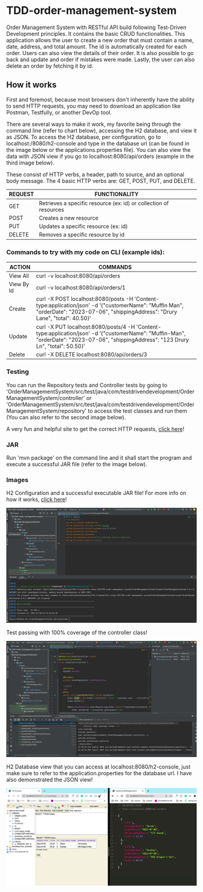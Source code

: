 # TDD-order-management-system

Order Management System with RESTful API build following Test-Driven Development principles. It contains the basic CRUD
functionalities. This application allows the user to create a new order that must contain a name, date, address, and
total amount. The id is automatically created for each order. Users can also view the details of their order. It is also
possible to go back and update and order if mistakes were made. Lastly, the user can also delete an order by fetching it
by id.

## How it works

First and foremost, because most browsers don't inherently have the ability to send HTTP requests, you may need to
download an application like Postman, Testfully, or another DevOp tool.

There are several ways to make it work, my favorite being through the command line (refer to chart below), accessing the
H2 database, and view it as JSON. To access the H2 database, per configuration, go to localhost:/8080/h2-console and
type in the database url (can be found in the image below or the applications.properties file). You can also view the
data with JSON view if you go to localhost:8080/api/orders (example in the third image below).

These consist of HTTP verbs, a header, path to source, and an optional body message. The 4 basic HTTP verbs are: GET,
POST, PUT, and DELETE.

| REQUEST	 | FUNCTIONALITY                                                      |
|----------|--------------------------------------------------------------------|
| GET      | 	Retrieves a specific resource (ex: id) or collection of resources |
| POST     | 	Creates a new resource                                            |
| PUT	     | Updates a specific resource (ex: id)                               |
| DELETE	  | Removes a specific resource by id                                  |

### Commands to try with my code on CLI (example ids):

| ACTION	     | COMMANDS                                                                                                                                                                                |
|-------------|-----------------------------------------------------------------------------------------------------------------------------------------------------------------------------------------|
| View All	   | curl -v localhost:8080/api/orders                                                                                                                                                       |
| View By Id	 | curl -v localhost:8080/api/orders/1                                                                                                                                                     |
| Create	     | curl -X POST localhost:8080/posts -H 'Content-type:application/json' -d '{"customerName": "Muffin Man", "orderDate": "2023-07-06", "shippingAddress": "Drury Lane", "total": 40.50}'    |
| Update	     | curl -X PUT localhost:8080/posts/4 -H 'Content-type:application/json' -d '{"customerName": "Muffin-Man", "orderDate": "2023-07-06", "shippingAddress": "123 Drury Ln", "total": 50.50}' |
| Delete	     | curl -X DELETE localhost:8080/api/orders/3                                                                                                                                              |

### Testing

You can run the Repository tests and Controller tests by going to
'OrderManagementSystem/src/test/java/com/testdrivendevelopment/OrderManagementSystem/controller' or
'OrderManagementSystem/src/test/java/com/testdrivendevelopment/OrderManagementSystem/repository' to access the test
classes and run them (You can also refer to the second image below).

A very fun and helpful site to get the correct HTTP requests, [click here](https://http.cat/)!

### JAR

Run 'mvn package' on the command line and it shall start the program and execute a successful JAR file (refer to the
image below).

### Images

H2 Configuration and a successful executable JAR file! For more info on how it
works, [click here](https://docs.spring.io/spring-boot/docs/current/reference/html/getting-started.html#getting-started.first-application.executable-jar)!

![](OrderManagementSystem/src/main/resources/source/successJAR.png)

Test passing with 100% coverage of the controller class!

![](OrderManagementSystem/src/main/resources/source/testPassing.png)

H2 Database view that you can access at localhost:8080/h2-console, just make sure to refer to the application.properties
for the database url. I have also demonstrated the JSON view!

![](OrderManagementSystem/src/main/resources/source/view.png)